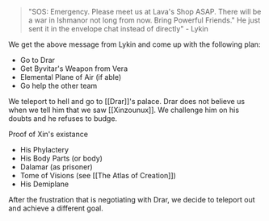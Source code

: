>"SOS: Emergency. Please meet us at Lava's Shop ASAP. There will be a war in Ishmanor not long from now. Bring Powerful Friends." He just sent it in the envelope chat instead of directly" - Lykin

We get the above message from Lykin and come up with the following plan:
- Go to Drar
- Get Byvitar's Weapon from Vera
- Elemental Plane of Air (if able)
- Go help the other team

We teleport to hell and go to [[Drar]]'s palace. Drar does not believe us when we tell him that we saw [[Xinzounux]]. We challenge him on his doubts and he refuses to budge. 

Proof of Xin's existance
- His Phylactery
- His Body Parts (or body)
- Dalamar (as prisoner)
- Tome of Visions (see [[The Atlas of Creation]])
- His Demiplane

After the frustration that is negotiating with Drar, we decide to teleport out and achieve a different goal. 

